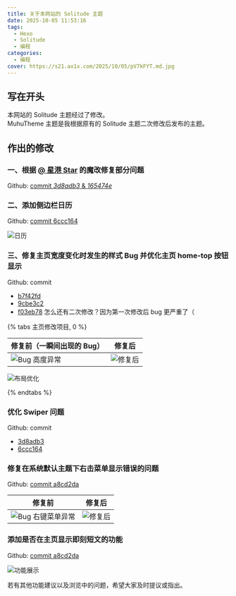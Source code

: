 ```yaml
---
title: 关于本网站的 Solitude 主题
date: 2025-10-05 11:53:16
tags:
  - Hexo
  - Solitude
  - 编程
categories:
  - 编程
cover: https://s21.ax1x.com/2025/10/05/pV7kFYT.md.jpg
---
```


## 写在开头  
本网站的 Solitude 主题经过了修改。    
MuhuTheme 主题是我根据原有的 Solitude 主题二次修改后发布的主题。  

## 作出的修改

### 一、根据 [@ 星港 Star](https://blog.starsharbor.com/) 的魔改修复部分问题

Github: [commit *3d8adb3* & *165474e*](https://github.com/Muhu-C/MuhuTheme/commit/165474ec1b709f161894835cb8a889f1579b0d10)  

### 二、添加侧边栏日历

Github: [commit 6ccc164](https://github.com/Muhu-C/MuhuTheme/commit/6ccc1649a35b09ce4e1e1a2a720ba4ba6d1a8267)  

![日历](https://s21.ax1x.com/2025/10/05/pV7A7Pf.png)  

### 三、修复主页宽度变化时发生的样式 Bug 并优化主页 home-top 按钮显示

Github: commit   
- [b7f42fd](https://github.com/Muhu-C/MuhuTheme/commit/b7f42fdacb7f1bfc47fba12d2086313083f92513)  
- [9cbe3c2](https://github.com/Muhu-C/MuhuTheme/commit/9cbe3c269cb3bf8d1478dd96ed7554a3e6cd0a0c)  
- [f03eb78](https://github.com/Muhu-C/MuhuTheme/commit/f03eb78e4c508b844bdc47c5b1738baea1d21dfd) 怎么还有二次修改？因为第一次修改后 bug 更严重了（  

{% tabs 主页修改项目, 0 %} 

<!-- tab 样式 Bug @fas fa-tag -->

| 修复前（一瞬间出现的 Bug） | 修复后 |
| -----  | ----- |
| ![Bug 高度异常](https://s21.ax1x.com/2025/10/05/pV7AxZn.md.png) | ![修复后](https://s21.ax1x.com/2025/10/05/pV7ESI0.md.png) |

<!-- endtab -->
<!-- tab 布局优化 @fas fa-tag -->

![布局优化](https://s21.ax1x.com/2025/10/05/pV7EPRU.png)

<!-- endtab -->
{% endtabs %}

### 优化 Swiper 问题

Github: commit  
- [3d8adb3](https://github.com/Muhu-C/MuhuTheme/commit/3d8adb3e7bc80c38293d7129a3d41b7f097dcdda)  
- [6ccc164](https://github.com/Muhu-C/MuhuTheme/commit/6ccc1649a35b09ce4e1e1a2a720ba4ba6d1a8267)  

### 修复在系统默认主题下右击菜单显示错误的问题

Github: [commit a8cd2da](https://github.com/Muhu-C/MuhuTheme/commit/a8cd2dad13c9399fcc7658c3ab3867dd1275d128)  

| 修复前 | 修复后 |
| -----  | ----- |
| ![Bug 右键菜单异常](https://s21.ax1x.com/2025/10/05/pV7EaJf.png) | ![修复后](https://s21.ax1x.com/2025/10/05/pV7AHG8.png) |

### 添加是否在主页显示即刻短文的功能

Github: [commit a8cd2da](https://github.com/Muhu-C/MuhuTheme/commit/a8cd2dad13c9399fcc7658c3ab3867dd1275d128)  

![功能展示](https://free.picui.cn/free/2025/10/05/68e209444e34c.png)

若有其他功能建议以及浏览中的问题，希望大家及时提议或指出。
